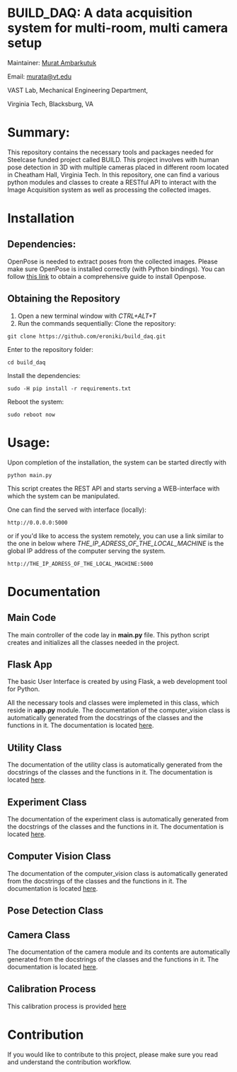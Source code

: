 # BUILD_DAQ: A data acquisition system for multi-room, multi camera setup
Maintainer: [Murat Ambarkutuk](http://murat.ambarkutuk.com)

Email: murata@vt.edu

VAST Lab, Mechanical Engineering Department,

Virginia Tech, Blacksburg, VA

# Summary:
This repository contains the necessary tools and packages needed for Steelcase funded project called BUILD. 
This project involves with human pose detection in 3D with multiple cameras placed in different room located in Cheatham Hall, Virginia Tech. 
In this repository, one can find a various python modules and classes to create a RESTful API to interact with the Image Acquisition system as well as processing the collected images.

# Installation
## Dependencies:
OpenPose is needed to extract poses from the collected images. Please make sure OpenPose is installed correctly (with Python bindings). 
You can follow [this link](https://github.com/CMU-Perceptual-Computing-Lab/openpose/blob/master/doc/installation.md) to obtain a comprehensive guide to install Openpose.
## Obtaining the Repository
1. Open a new terminal window with _CTRL+ALT+T_
1. Run the commands sequentially:
Clone the repository:
```
git clone https://github.com/eroniki/build_daq.git
```
Enter to the repository folder:
```
cd build_daq
```
Install the dependencies:
```
sudo -H pip install -r requirements.txt
```
Reboot the system:
```
sudo reboot now
```
# Usage:
Upon completion of the installation, the system can be started directly with 
```
python main.py
```
This script creates the REST API and starts serving a WEB-interface with which the system can be manipulated.

One can find the served with interface (locally):
```
http://0.0.0.0:5000
```

or if you'd like to access the system remotely, you can use a link similar to the one in below where _THE_IP_ADRESS_OF_THE_LOCAL_MACHINE_ is the global IP address of the computer serving the system.

```
http://THE_IP_ADRESS_OF_THE_LOCAL_MACHINE:5000
```


# Documentation
## Main Code
The main controller of the code lay in __main.py__ file. This python script creates and initializes all the classes needed in the project.

## Flask App
The basic User Interface is created by using Flask, a web development tool for Python. 

All the necessary tools and classes were implemeted in this class, which reside in __app.py__ module.
The documentation of the computer_vision class is automatically generated from the docstrings of the classes and the functions in it.
The documentation is located [here](docs/app.md).
## Utility Class
The documentation of the utility class is automatically generated from the docstrings of the classes and the functions in it.
The documentation is located [here](docs/utils.md).
## Experiment Class
The documentation of the experiment class is automatically generated from the docstrings of the classes and the functions in it.
The documentation is located [here](docs/experiment.md).
## Computer Vision Class
The documentation of the computer_vision class is automatically generated from the docstrings of the classes and the functions in it.
The documentation is located [here](docs/computer_vision.md).
## Pose Detection Class

## Camera Class
The documentation of the camera module and its contents are automatically generated from the docstrings of the classes and the functions in it.
The documentation is located [here](docs/camera.md).

## Calibration Process
This calibration process is provided [here](docs/calibration_process.md)
# Contribution
If you would like to contribute to this project, please make sure you read and understand the contribution workflow.
